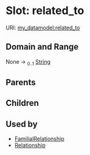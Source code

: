 
# Slot: related_to




URI: [my_datamodel:related_to](https://w3id.org/my_org/my_datamodelrelated_to)


## Domain and Range

None &#8594;  <sub>0..1</sub> [String](types/String.md)

## Parents


## Children


## Used by

 * [FamilialRelationship](FamilialRelationship.md)
 * [Relationship](Relationship.md)
